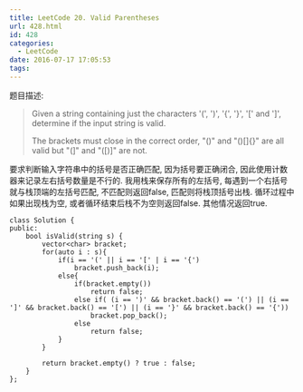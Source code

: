 ```yaml
---
title: LeetCode 20. Valid Parentheses
url: 428.html
id: 428
categories:
  - LeetCode
date: 2016-07-17 17:05:53
tags:
---
```

题目描述:

>Given a string containing just the characters '(', ')', '{', '}', '[' and ']', determine if the input string is valid.
>
>The brackets must close in the correct order, "()" and "()[]{}" are all valid but "(]" and "([)]" are not.

要求判断输入字符串中的括号是否正确匹配, 因为括号要正确闭合, 因此使用计数器来记录左右括号数量是不行的. 我用栈来保存所有的左括号, 每遇到一个右括号就与栈顶端的左括号匹配, 不匹配则返回false, 匹配则将栈顶括号出栈. 循环过程中如果出现栈为空, 或者循环结束后栈不为空则返回false. 其他情况返回true.

    class Solution {
    public:
        bool isValid(string s) {
            vector<char> bracket;
            for(auto i : s){
                if(i == '(' || i == '[' | i == '{')
                    bracket.push_back(i);
                else{
                    if(bracket.empty())
                        return false;
                    else if( (i == ')' && bracket.back() == '(') || (i == ']' && bracket.back() == '[') || (i == '}' && bracket.back() == '{'))
                        bracket.pop_back();
                    else
                        return false;
                }
            }
            
            return bracket.empty() ? true : false;
        }
    };